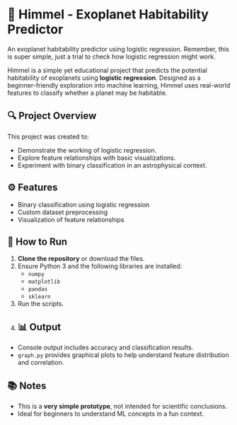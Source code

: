 # 🌌 Himmel - Exoplanet Habitability Predictor
An exoplanet habitability predictor using logistic regression. Remember, this is super simple, just a trial to check how logistic regression might work.


Himmel is a simple yet educational project that predicts the potential habitability of exoplanets using **logistic regression**. Designed as a beginner-friendly exploration into machine learning, Himmel uses real-world features to classify whether a planet may be habitable.



## 🔍 Project Overview

This project was created to:
- Demonstrate the working of logistic regression.
- Explore feature relationships with basic visualizations.
- Experiment with binary classification in an astrophysical context.




## ⚙️ Features

- Binary classification using logistic regression
- Custom dataset preprocessing
- Visualization of feature relationships



## 🚀 How to Run

1. **Clone the repository** or download the files.
2. Ensure Python 3 and the following libraries are installed:
   - `numpy`
   - `matplotlib`
   - `pandas`
   - `sklearn`
3. Run the scripts.
4. ## 📊 Output

* Console output includes accuracy and classification results.
* `graph.py` provides graphical plots to help understand feature distribution and correlation.


## 📚 Notes

* This is a **very simple prototype**, not intended for scientific conclusions.
* Ideal for beginners to understand ML concepts in a fun context.










